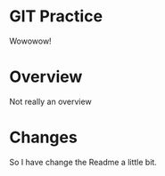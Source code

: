 # GIT Practice

Wowowow!

# Overview

Not really an overview

# Changes

So I have change the Readme a little bit.